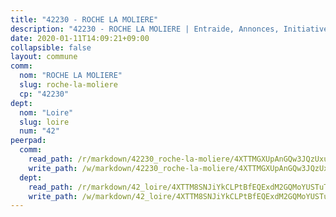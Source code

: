 ```yaml
---
title: "42230 - ROCHE LA MOLIERE"
description: "42230 - ROCHE LA MOLIERE | Entraide, Annonces, Initiatives"
date: 2020-01-11T14:09:21+09:00
collapsible: false
layout: commune
comm:
  nom: "ROCHE LA MOLIERE"
  slug: roche-la-moliere
  cp: "42230"
dept:
  nom: "Loire"
  slug: loire
  num: "42"
peerpad:
  comm:
    read_path: /r/markdown/42230_roche-la-moliere/4XTTMGXUpAnGQw3JQzUxuYLa2X2aLu8E3S7xDys2jA3ocyVCC
    write_path: /w/markdown/42230_roche-la-moliere/4XTTMGXUpAnGQw3JQzUxuYLa2X2aLu8E3S7xDys2jA3ocyVCC-K3TgTjabQEDjCTAYCc7VmvhtJy3vRbaodmUUc65MYtwghSkyfoxwv4Kjcch1J21vTNRoyDNJeSWbN9ZcT6513Dh5Nuo6bNnpTQsCcZoMkKhxdgeoXuBg9RguhoEBn9eKwr15RFgU
  dept:
    read_path: /r/markdown/42_loire/4XTTM8SNJiYkCLPtBfEQExdM2GQMoYUSTuTytLrQfQVaaYJeW
    write_path: /w/markdown/42_loire/4XTTM8SNJiYkCLPtBfEQExdM2GQMoYUSTuTytLrQfQVaaYJeW-K3TgUi5YJecchkttgL3M6Pu99u8hH2akRrHDb4XXZXATCvGiyzrNbe23fQbzNYiKWDR2re6vQN4Gxv5BQ2dayjGg1AqxtpHRtgi6cm74UeqjVtXM2ZJFa6mvBKTRc4s3X6tJYycN
---
```


